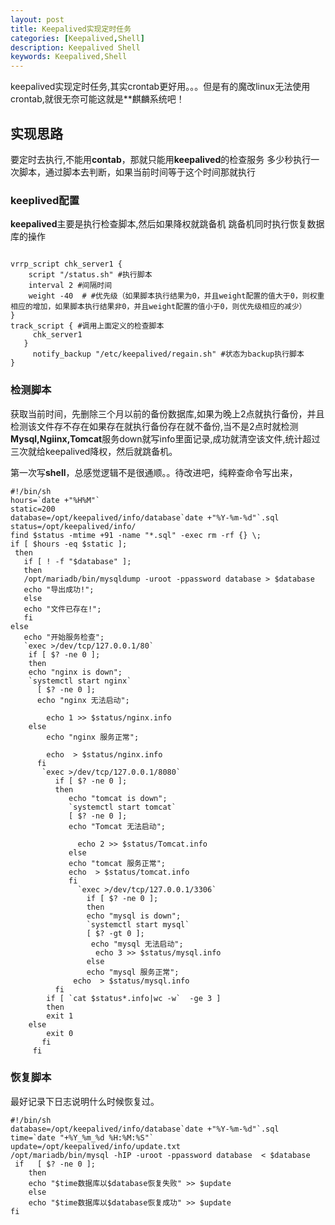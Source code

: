 ```yaml
---
layout: post
title: Keepalived实现定时任务
categories: [Keepalived,Shell]
description: Keepalived Shell
keywords: Keepalived,Shell
---
```


keepalived实现定时任务,其实crontab更好用。。。但是有的魔改linux无法使用crontab,就很无奈可能这就是**麒麟系统吧！

## 实现思路

要定时去执行,不能用**contab**，那就只能用**keepalived**的检查服务 多少秒执行一次脚本，通过脚本去判断，如果当前时间等于这个时间那就执行

### keeplived配置

**keepalived**主要是执行检查脚本,然后如果降权就跳备机 跳备机同时执行恢复数据库的操作

```shell

vrrp_script chk_server1 { 
    script "/status.sh" #执行脚本
    interval 2 #间隔时间
    weight -40  # #优先级（如果脚本执行结果为0，并且weight配置的值大于0，则权重相应的增加，如果脚本执行结果非0，并且weight配置的值小于0，则优先级相应的减少）
}  
track_script { #调用上面定义的检查脚本
     chk_server1 
   }
     notify_backup "/etc/keepalived/regain.sh" #状态为backup执行脚本
}
```

### 检测脚本

获取当前时间，先删除三个月以前的备份数据库,如果为晚上2点就执行备份，并且检测该文件存不存在如果存在就执行备份存在就不备份,当不是2点时就检测 **Mysql,Ngiinx,Tomcat**服务down就写info里面记录,成功就清空该文件,统计超过三次就给keepalived降权，然后就跳备机。

第一次写**shell**，总感觉逻辑不是很通顺。。待改进吧，纯粹查命令写出来，

```shell
#!/bin/sh
hours=`date +"%H%M"`
static=200
database=/opt/keepalived/info/database`date +"%Y-%m-%d"`.sql
status=/opt/keepalived/info/
find $status -mtime +91 -name "*.sql" -exec rm -rf {} \;
if [ $hours -eq $static ];
 then
   if [ ! -f "$database" ];
   then
   /opt/mariadb/bin/mysqldump -uroot -ppassword database > $database
   echo "导出成功!";
   else
   echo "文件已存在!";
   fi
else
   echo "开始服务检查";
   `exec >/dev/tcp/127.0.0.1/80`
    if [ $? -ne 0 ];
    then
    echo "nginx is down";
    `systemctl start nginx`
      [ $? -ne 0 ];
      echo "nginx 无法启动";
  
        echo 1 >> $status/nginx.info
    else
        echo "nginx 服务正常";
        
        echo  > $status/nginx.info
      fi
       `exec >/dev/tcp/127.0.0.1/8080`
          if [ $? -ne 0 ];
          then
             echo "tomcat is down";
             `systemctl start tomcat`
             [ $? -ne 0 ];
             echo "Tomcat 无法启动";
          
               echo 2 >> $status/Tomcat.info
             else
             echo "tomcat 服务正常";
             echo  > $status/tomcat.info
             fi 
               `exec >/dev/tcp/127.0.0.1/3306`
                 if [ $? -ne 0 ];
                 then 
                 echo "mysql is down";
                 `systemctl start mysql`
                 [ $? -gt 0 ];
                  echo "mysql 无法启动";
                   echo 3 >> $status/mysql.info
                 else
                 echo "mysql 服务正常";
              echo  > $status/mysql.info
          fi
        if [ `cat $status*.info|wc -w`  -ge 3 ]
        then
        exit 1
	else 
        exit 0
       fi
     fi

```

### 恢复脚本

最好记录下日志说明什么时候恢复过。

```shell
#!/bin/sh
database=/opt/keepalived/info/database`date +"%Y-%m-%d"`.sql
time=`date "+%Y_%m_%d %H:%M:%S"`
update=/opt/keepalived/info/update.txt
/opt/mariadb/bin/mysql -hIP -uroot -ppassword database  < $database
 if   [ $? -ne 0 ];
    then
    echo "$time数据库以$database恢复失败" >> $update
    else
    echo "$time数据库以$database恢复成功" >> $update
fi
```

